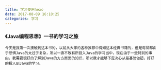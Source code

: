 ```yaml
---
title: 学习使用hexo
date: 2017-08-09 16:10:25
categories: 学习
---
```


### 《Java编程思想》一书的学习之旅

    今天是我第一次接触到这本书的，以前从大家的各种推荐中得知这本经典书籍的，但是每回都由于恐惧Java的太过于复杂，所以一直不敢有所投入Java的学习当中，现在由于一些特别的事由，我需要很好的了解到Java的方方面面的知识，所以我才能够下定决心从最基础做起，好好的投入到Java的学习。
    